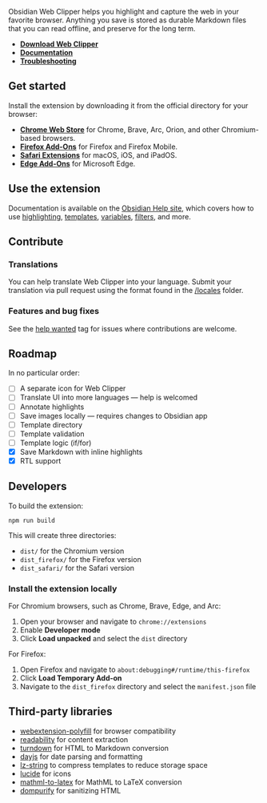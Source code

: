Obsidian Web Clipper helps you highlight and capture the web in your favorite browser. Anything you save is stored as durable Markdown files that you can read offline, and preserve for the long term.

- **[Download Web Clipper](https://obsidian.md/clipper)**
- **[Documentation](https://help.obsidian.md/web-clipper)**
- **[Troubleshooting](https://help.obsidian.md/web-clipper/troubleshoot)**

## Get started

Install the extension by downloading it from the official directory for your browser:

- **[Chrome Web Store](https://chromewebstore.google.com/detail/obsidian-web-clipper/cnjifjpddelmedmihgijeibhnjfabmlf)** for Chrome, Brave, Arc, Orion, and other Chromium-based browsers.
- **[Firefox Add-Ons](https://addons.mozilla.org/en-US/firefox/addon/web-clipper-obsidian/)** for Firefox and Firefox Mobile.
- **[Safari Extensions](https://apps.apple.com/us/app/obsidian-web-clipper/id6720708363)** for macOS, iOS, and iPadOS.
- **[Edge Add-Ons](https://microsoftedge.microsoft.com/addons/detail/obsidian-web-clipper/eigdjhmgnaaeaonimdklocfekkaanfme)** for Microsoft Edge.

## Use the extension

Documentation is available on the [Obsidian Help site](https://help.obsidian.md/web-clipper), which covers how to use [highlighting](https://help.obsidian.md/web-clipper/highlight), [templates](https://help.obsidian.md/web-clipper/templates), [variables](https://help.obsidian.md/web-clipper/variables), [filters](https://help.obsidian.md/web-clipper/filters), and more.

## Contribute

### Translations

You can help translate Web Clipper into your language. Submit your translation via pull request using the format found in the [/locales](/src/locales) folder.

### Features and bug fixes

See the [help wanted](https://github.com/obsidianmd/obsidian-clipper/issues?q=is%3Aissue+is%3Aopen+label%3A%22help+wanted%22) tag for issues where contributions are welcome.

## Roadmap

In no particular order:

- [ ] A separate icon for Web Clipper
- [ ] Translate UI into more languages — help is welcomed
- [ ] Annotate highlights
- [ ] Save images locally — requires changes to Obsidian app
- [ ] Template directory
- [ ] Template validation
- [ ] Template logic (if/for)
- [x] Save Markdown with inline highlights
- [x] RTL support

## Developers

To build the extension:

```
npm run build
```

This will create three directories:
- `dist/` for the Chromium version
- `dist_firefox/` for the Firefox version
- `dist_safari/` for the Safari version

### Install the extension locally

For Chromium browsers, such as Chrome, Brave, Edge, and Arc:

1. Open your browser and navigate to `chrome://extensions`
2. Enable **Developer mode**
3. Click **Load unpacked** and select the `dist` directory

For Firefox:

1. Open Firefox and navigate to `about:debugging#/runtime/this-firefox`
2. Click **Load Temporary Add-on**
3. Navigate to the `dist_firefox` directory and select the `manifest.json` file

## Third-party libraries

- [webextension-polyfill](https://github.com/mozilla/webextension-polyfill) for browser compatibility
- [readability](https://github.com/mozilla/readability) for content extraction
- [turndown](https://github.com/mixmark-io/turndown) for HTML to Markdown conversion
- [dayjs](https://github.com/iamkun/dayjs) for date parsing and formatting
- [lz-string](https://github.com/pieroxy/lz-string) to compress templates to reduce storage space
- [lucide](https://github.com/lucide-icons/lucide) for icons
- [mathml-to-latex](https://github.com/asnunes/mathml-to-latex) for MathML to LaTeX conversion
- [dompurify](https://github.com/cure53/DOMPurify) for sanitizing HTML
